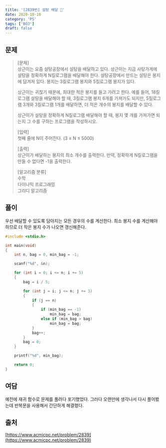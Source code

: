 ```yaml
---
title: '[2839번] 설탕 배달 🧂'
date: 2020-10-10
category: 'PS'
tags: ['BOJ']
draft: false
---
```


## 문제

> [문제]  
> 상근이는 요즘 설탕공장에서 설탕을 배달하고 있다. 상근이는 지금 사탕가게에 설탕을 정확하게 N킬로그램을 배달해야 한다. 설탕공장에서 만드는 설탕은 봉지에 담겨져 있다. 봉지는 3킬로그램 봉지와 5킬로그램 봉지가 있다.
>
> 상근이는 귀찮기 때문에, 최대한 적은 봉지를 들고 가려고 한다. 예를 들어, 18킬로그램 설탕을 배달해야 할 때, 3킬로그램 봉지 6개를 가져가도 되지만, 5킬로그램 3개와 3킬로그램 1개를 배달하면, 더 적은 개수의 봉지를 배달할 수 있다.
>
> 상근이가 설탕을 정확하게 N킬로그램 배달해야 할 때, 봉지 몇 개를 가져가면 되는지 그 수를 구하는 프로그램을 작성하시오.
>
> [입력]  
> 첫째 줄에 N이 주어진다. (3 ≤ N ≤ 5000)
>
> [출력]  
> 상근이가 배달하는 봉지의 최소 개수를 출력한다. 만약, 정확하게 N킬로그램을 만들 수 없다면 -1을 출력한다.
>
> [알고리즘 분류]  
> 수학  
> 다이나믹 프로그래밍  
> 그리디 알고리즘

## 풀이

우선 배달할 수 있도록 담아지는 모든 경우의 수를 계산한다. 최소 봉지 수를 계산해야 하므로 더 작은 봉지 수가 나오면 갱신해준다.

```c
#include <stdio.h>

int main(void)
{
	int n, bag = 0, min_bag = -1;

	scanf("%d", &n);

	for (int i = 0; i <= n; i += 5)
	{
		bag = i / 5;

		for (int j = i; j <= n; j += 3)
		{
			if (j == n)
			{
				if (min_bag == -1)
					min_bag = bag;
				else if (min_bag > bag)
					min_bag = bag;
			}
			bag++;
		}
		bag = 0;
	}

	printf("%d", min_bag);

	return 0;
}
```

## 여담

예전에 재귀 함수로 문제를 풀려다 포기했었다. 그러다 오랜만에 생각나서 다시 풀어봤는데 반복문을 사용해서 간단하게 해결했다.

## 출처

[https://www.acmicpc.net/problem/2839](https://www.acmicpc.net/problem/2839)
